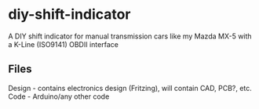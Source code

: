 # diy-shift-indicator
A DIY shift indicator for manual transmission cars like my Mazda MX-5 with a K-Line (ISO9141) OBDII interface

## Files
Design - contains electronics design (Fritzing), will contain CAD, PCB?, etc.  
Code - Arduino/any other code
